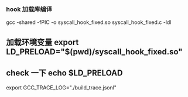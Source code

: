 ### hook 加载库编译
gcc -shared -fPIC -o syscall_hook_fixed.so syscall_hook_fixed.c -ldl

## 加载环境变量  export LD_PRELOAD="$(pwd)/syscall_hook_fixed.so"
## check 一下 echo $LD_PRELOAD

export GCC_TRACE_LOG="./build_trace.jsonl"
